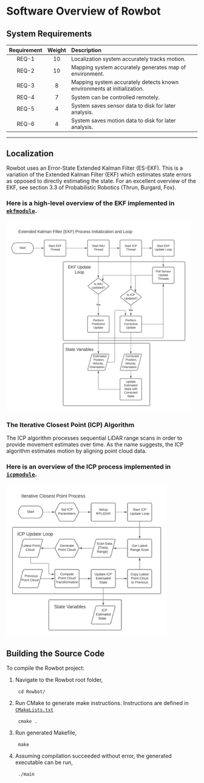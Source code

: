 # Software Overview of Rowbot


## System Requirements

| Requirement | Weight | Description                                                             |
|:-----------:|:------:|:------------------------------------------------------------------------|
| REQ-1       | 10     | Localization system accurately tracks motion.                           |
| REQ-2       | 10     | Mapping system accurately generates map of environment.                 |
| REQ-3       | 8      | Mapping system accurately detects known environments at initialization. |
| REQ-4       | 7      | System can be controlled remotely.                                      |
| REQ-5       | 4      | System saves sensor data to disk for later analysis.                    |
| REQ-6       | 4      | System saves motion data to disk for later analysis.                    |

---

## Localization

Rowbot uses an Error-State Extended Kalman Filter (ES-EKF). 
This is a variation of the Extended Kalman Filter (EKF) which estimates 
    state errors as opposed to directly estimating the state.
For an excellent overview of the EKF, see section 3.3 of 
    Probabilistic Robotics (Thrun, Burgard, Fox).

### Here is a high-level overview of the EKF implemented in [`ekfmodule`](ekfmodule.cpp).

[<img src=../assets/software/EKFProcess.jpeg height=500>]()


### The Iterative Closest Point (ICP) Algorithm

The ICP algorithm processes sequential LiDAR range scans in order to provide 
    movement estimates over time. 
As the name suggests, the ICP algorithm estimates motion by aligning point cloud data.

### Here is an overview of the ICP process implemented in [`icpmodule`](icpmodule.cpp).

<img src=../assets/software/ICPProcess.png height=400>

## Building the Source Code

To compile the Rowbot project:

1. Navigate to the Rowbot root folder,
    
        cd Rowbot/

2. Run CMake to generate make instructions.
    Instructions are defined in [`CMakeLists.txt`]()

        cmake .
    
3. Run generated Makefile,

        make

4. Assuming compilation succeeded without error, the generated executable can be run,

        ./main
